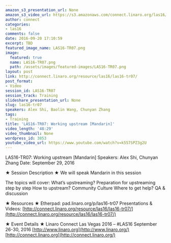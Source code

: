```yaml
---
amazon_s3_presentation_url: None
amazon_s3_video_url: https://s3.amazonaws.com/connect.linaro.org/las16/Videos/Thursday/LAS16-TR07%20Working%20upstream%20%28Mandarin%29.mp4
author: connect
categories:
- las16
comments: false
date: 2016-09-20 17:10:59
excerpt: TBD
featured_image_name: LAS16-TR07.png
image:
  featured: true
  name: LAS16-TR07.png
  path: /assets/images/featured-images/LAS16-TR07.png
layout: post
link: http://connect.linaro.org/resource/las16/las16-tr07/
post_format:
- Video
session_id: LAS16-TR07
session_track: Training
slideshare_presentation_url: None
slug: las16-tr07
speakers: Alex Shi, Baolin Wang, Chunyan Zhang
tags:
- Training
title: 'LAS16-TR07: Working upstream [Mandarin]'
video_length: '48:29'
video_thumbnail: None
wordpress_id: 3853
youtube_video_url: https://www.youtube.com/watch?v=k557SPZ3g2U
---
```


LAS16-TR07: Working upstream [Mandarin]
Speakers: Alex Shi, Chunyan Zhang
Date: September 29, 2016

★ Session Description ★
We will speak Mandarin in this session

The topics will cover:
What’s upstreaming?
Preparation for upstreaming step by step
How to upstream?
Community Culture
Where to get help?
QA & discussion

★ Resources ★
Etherpad: pad.linaro.org/p/las16-tr07
Presentations & Videos: [http://connect.linaro.org/resource/las16/las16-tr07/](http://connect.linaro.org/resource/las16/las16-tr07/)

★ Event Details ★
Linaro Connect Las Vegas 2016 – #LAS16
September 26-30, 2016
[http://www.linaro.org](http://www.linaro.org/)
[http://connect.linaro.org](http://connect.linaro.org/)